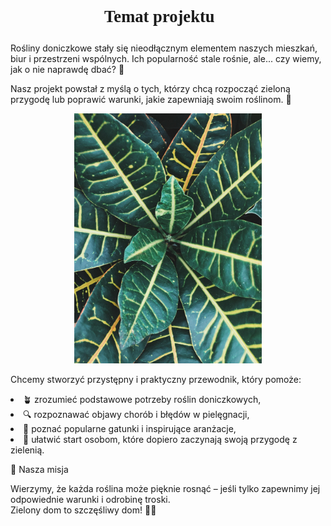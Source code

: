 <p align="center" style="font-family: 'Georgia', 'Times New Roman', serif; font-size: 1.9em; font-weight: bold;">
Temat projektu 🌿
</p>


Rośliny doniczkowe stały się nieodłącznym elementem naszych mieszkań, biur i przestrzeni wspólnych. Ich popularność stale rośnie, ale... czy wiemy, jak o nie naprawdę dbać? 🤔


Nasz projekt powstał z myślą o tych, którzy chcą rozpocząć zieloną przygodę lub poprawić warunki, jakie zapewniają swoim roślinom. 🌱


<p align="center">
  <img src="img/zakonczenie.jpg" alt="Roślina" width="300"/>
</p>



Chcemy stworzyć przystępny i praktyczny przewodnik, który pomoże:



  <li>🪴 zrozumieć podstawowe potrzeby roślin doniczkowych,</li>
  <li>🔍 rozpoznawać objawy chorób i błędów w pielęgnacji,</li>
  <li>📸 poznać popularne gatunki i inspirujące aranżacje,</li>
  <li>🌿 ułatwić start osobom, które dopiero zaczynają swoją przygodę z zielenią.</li>
</ul>

💚 Nasza misja


Wierzymy, że każda roślina może pięknie rosnąć – jeśli tylko zapewnimy jej odpowiednie warunki i odrobinę troski.  
Zielony dom to szczęśliwy dom! 🏡🌿
</p>
